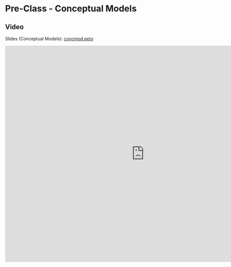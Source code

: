 # Pre-Class - Conceptual Models



## Video

Slides (Conceptual Models): [concmod.pptx](concmod.pptx)

<iframe width="900" height="700" src="https://www.youtube.com/embed/2RekbBCog0c?si=BHOW8mdAq3PtK5m8" title="YouTube 
video player" frameborder="0" allow="accelerometer; autoplay; clipboard-write; encrypted-media; gyroscope; picture-in-picture; web-share" referrerpolicy="strict-origin-when-cross-origin" allowfullscreen></iframe>